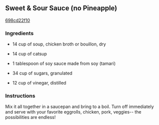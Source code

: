 ## Sweet & Sour Sauce (no Pineapple)

[698cd22f10](http://www.food.com/recipe/sweet-sour-sauce-no-pineapple-99961)

### Ingredients

 - 14 cup of soup, chicken broth or bouillon, dry

 - 14 cup of catsup

 - 1 tablespoon of soy sauce made from soy (tamari)

 - 34 cup of sugars, granulated

 - 12 cup of vinegar, distilled

### Instructions

Mix it all together in a saucepan and bring to a boil. Turn off immediately and serve with your favorite eggrolls, chicken, pork, veggies-- the possibilities are endless!